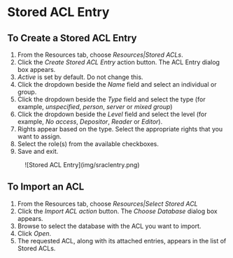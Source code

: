 # Stored ACL Entry

## To Create a Stored ACL Entry
1. From the Resources tab, choose *Resources|Stored ACLs*.
2. Click the *Create Stored ACL Entry* action button. The ACL Entry dialog box appears.
3. *Active* is set by default. Do not change this.
4. Click the dropdown beside the *Name* field and select an individual or group.
5. Click the dropdown beside the *Type* field and select the type (for example, *unspecified*, *person*, *server* or *mixed group*)
6. Click the dropdown beside the *Level* field and select the level (for example, *No access*, *Depositor*, *Reader* or *Editor*).
7. Rights appear based on the type. Select the appropriate rights that you want to assign.
8. Select the role(s) from the available checkboxes.
9. Save and exit. 

<figure markdown="1">
  ![Stored ACL Entry](img/sraclentry.png)
</figure>

## To Import an ACL
1. From the Resources tab, choose *Resources|Select Stored ACL*
2. Click the *Import ACL action* button. The *Choose Database* dialog box appears.
3. Browse to select the database with the ACL you want to import.
4. Click *Open*.
6. The requested ACL, along with its attached entries, appears in the list of Stored ACLs. 